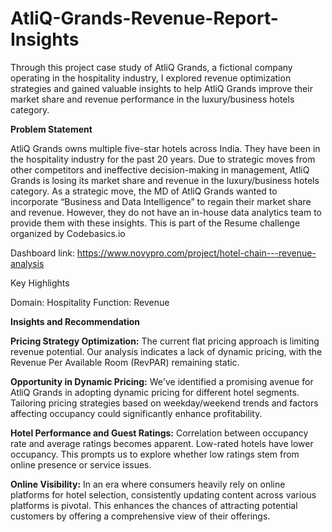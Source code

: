 # AtliQ-Grands-Revenue-Report-Insights

 Through this project case study of AtliQ Grands, a fictional company operating in the hospitality industry, I explored revenue optimization strategies and gained valuable insights to help AtliQ Grands improve their market share and revenue performance in the luxury/business hotels category.

**Problem Statement**

AtliQ Grands owns multiple five-star hotels across India. They have been in the hospitality industry for the past 20 years. Due to strategic moves from other competitors and ineffective decision-making in management, AtliQ Grands is losing its market share and revenue in the luxury/business hotels category. As a strategic move, the MD of AtliQ Grands wanted to incorporate “Business and Data Intelligence” to regain their market share and revenue. However, they do not have an in-house data analytics team to provide them with these insights. This is part of the Resume challenge organized by Codebasics.io

Dashboard link: https://www.novypro.com/project/hotel-chain---revenue-analysis

Key Highlights

Domain: Hospitality
Function: Revenue

**Insights and Recommendation**

**Pricing Strategy Optimization:** The current flat pricing approach is limiting revenue potential. Our analysis indicates a lack of dynamic pricing, with the Revenue Per Available Room (RevPAR) remaining static.

**Opportunity in Dynamic Pricing:** We've identified a promising avenue for AtliQ Grands in adopting dynamic pricing for different hotel segments. Tailoring pricing strategies based on weekday/weekend trends and factors affecting occupancy could significantly enhance profitability.

**Hotel Performance and Guest Ratings:** Correlation between occupancy rate and average ratings becomes apparent. Low-rated hotels have lower occupancy. This prompts us to explore whether low ratings stem from online presence or service issues.

**Online Visibility:** In an era where consumers heavily rely on online platforms for hotel selection, consistently updating content across various platforms is pivotal. This enhances the chances of attracting potential customers by offering a comprehensive view of their offerings.

